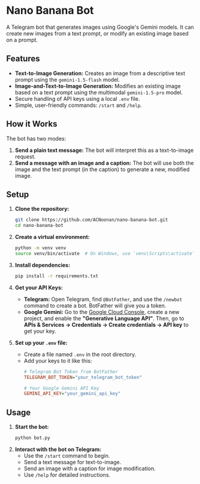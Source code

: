 # Nano Banana Bot

A Telegram bot that generates images using Google's Gemini models. It can create new images from a text prompt, or modify an existing image based on a prompt.

## Features

-   **Text-to-Image Generation:** Creates an image from a descriptive text prompt using the `gemini-1.5-flash` model.
-   **Image-and-Text-to-Image Generation:** Modifies an existing image based on a text prompt using the multimodal `gemini-1.5-pro` model.
-   Secure handling of API keys using a local `.env` file.
-   Simple, user-friendly commands: `/start` and `/help`.

## How it Works

The bot has two modes:
1.  **Send a plain text message:** The bot will interpret this as a text-to-image request.
2.  **Send a message with an image and a caption:** The bot will use both the image and the text prompt (in the caption) to generate a new, modified image.

## Setup

1.  **Clone the repository:**
    ```bash
    git clone https://github.com/ACNoonan/nano-banana-bot.git
    cd nano-banana-bot
    ```

2.  **Create a virtual environment:**
    ```bash
    python -m venv venv
    source venv/bin/activate  # On Windows, use `venv\Scripts\activate`
    ```

3.  **Install dependencies:**
    ```bash
    pip install -r requirements.txt
    ```

4.  **Get your API Keys:**
    -   **Telegram:** Open Telegram, find `@BotFather`, and use the `/newbot` command to create a bot. BotFather will give you a token.
    -   **Google Gemini:** Go to the [Google Cloud Console](https://console.cloud.google.com/), create a new project, and enable the **"Generative Language API"**. Then, go to **APIs & Services -> Credentials -> Create credentials -> API key** to get your key.

5.  **Set up your `.env` file:**
    -   Create a file named `.env` in the root directory.
    -   Add your keys to it like this:
        ```ini
        # Telegram Bot Token from BotFather
        TELEGRAM_BOT_TOKEN="your_telegram_bot_token"

        # Your Google Gemini API Key
        GEMINI_API_KEY="your_gemini_api_key"
        ```

## Usage

1.  **Start the bot:**
    ```bash
    python bot.py
    ```
2.  **Interact with the bot on Telegram:**
    -   Use the `/start` command to begin.
    -   Send a text message for text-to-image.
    -   Send an image with a caption for image modification.
    -   Use `/help` for detailed instructions.
